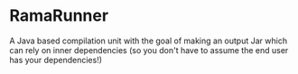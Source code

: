 # RamaRunner
A Java based compilation unit with the goal of making an output Jar which can rely on inner dependencies (so you don't have to assume the end user has your dependencies!)
